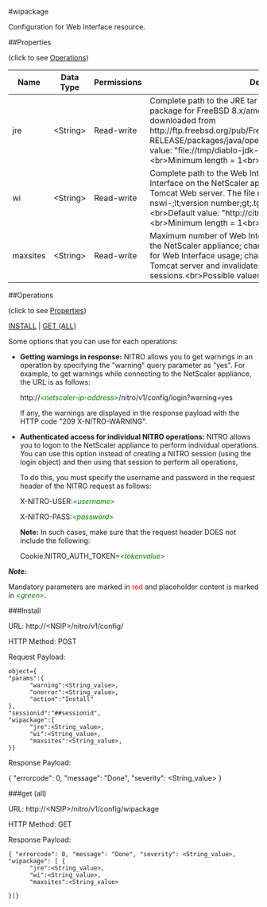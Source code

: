 #wipackage

Configuration for Web Interface resource.


##Properties 
<span>(click to see [Operations](#operations))</span>


<table><thead><tr><th>Name</th><th> Data Type</th><th> Permissions</th><th>Description</th></tr></thead><tbody><tr><td>jre</td><td>&lt;String></td><td>Read-write</td><td>Complete path to the JRE tar file. You can use OpenJDK7 package for FreeBSD 8.x/amd64.The Java package can be downloaded from http://ftp.freebsd.org/pub/FreeBSD/releases/amd64/amd64/8.4-RELEASE/packages/java/openjdk-7.17.02_2.tbz.&lt;br>Default value: "file://tmp/diablo-jdk-freebsd6.amd64.1.6.0.07.02.tbz"&lt;br>Minimum length = 1&lt;br>Maximum length = 255</td><tr><tr><td>wi</td><td>&lt;String></td><td>Read-write</td><td>Complete path to the Web Interface tar file for installing the Web Interface on the NetScaler appliance. This file includes Apache Tomcat Web server. The file name has the following format: nswi-;lt;version number;gt;.tgz (for example, nswi-1.5.tgz).&lt;br>Default value: "http://citrix.com/downloads/nswi-1.7.tgz"&lt;br>Minimum length = 1&lt;br>Maximum length = 255</td><tr><tr><td>maxsites</td><td>&lt;String></td><td>Read-write</td><td>Maximum number of Web Interface sites that can be created on the NetScaler appliance; changes the amount of RAM reserved for Web Interface usage; changing its value results in restart of Tomcat server and invalidates any existing Web Interface sessions.&lt;br>Possible values = 3, 25, 50, 100, 200, 500</td><tr></tbody></table>
##Operations 
<span>(click to see [Properties](#properties))</span>


[INSTALL](#install) | [GET (ALL)](#get-(all))


Some options that you can use for each operations:
<ul><li><p><b>Getting warnings in response:</b> NITRO allows you to get warnings in an operation by specifying the "warning" query parameter as "yes". For example, to get warnings while connecting to the NetScaler appliance, the URL is as follows:</p><p>http://<span style="color:green;font-style:italic;">&lt;netscaler-ip-address&gt;</span>/nitro/v1/config/login?warning=yes</p><p>If any, the warnings are displayed in the response payload with the HTTP code "209 X-NITRO-WARNING".</p></li><li><p><b>Authenticated access for individual NITRO operations:</b> NITRO allows you to logon to the NetScaler appliance to perform individual operations. You can use this option instead of creating a NITRO session (using the login object) and then using that session to perform all operations,</p><p>To do this, you must specify the username and password in the request header of the NITRO request as follows:</p><p>X-NITRO-USER:<span style="color:green;font-style:italic;">&lt;username&gt;</span></p><p>X-NITRO-PASS:<span style="color:green;font-style:italic;">&lt;password&gt;</span></p><p><b>Note:</b> In such cases, make sure that the request header DOES not include the following:</p><p>Cookie:NITRO_AUTH_TOKEN=<span style="color:green;font-style:italic;">&lt;tokenvalue&gt;</span></p></li></ul>



***Note:*** 
Mandatory parameters are marked in <span style="color:#FF0000;">red</span> and placeholder content is marked in <span style="color:green;font-style:italic">&lt;green&gt;</span>.

###Install



URL: http://&lt;NSIP&gt;/nitro/v1/config/
HTTP Method: POST
Request Payload: ```object={"params":{      "warning":<String_value>,      "onerror":<String_value>,      "action":"Install"},"sessionid":"##sessionid","wipackage":{      "jre":<String_value>,      "wi":<String_value>,      "maxsites":<String_value>,}}```
Response Payload: 
{ "errorcode": 0, "message": "Done", "severity": <String_value> }


###get (all)



URL: http://&lt;NSIP&gt;/nitro/v1/config/wipackage
HTTP Method: GET
Response Payload: ```{ "errorcode": 0, "message": "Done", "severity": <String_value>, "wipackage": [ {      "jre":<String_value>,      "wi":<String_value>,      "maxsites":<String_value>}]}```



